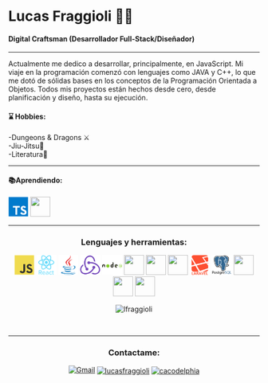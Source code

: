 <h1 align="left">Lucas Fraggioli 🐱‍👤</h1>
<h4 align="left">Digital Craftsman (Desarrollador Full-Stack/Diseñador)</h4>
<hr>
<p> Actualmente me dedico a desarrollar, principalmente, en JavaScript. Mi viaje en la programación comenzó con lenguajes como JAVA y C++, lo que me dotó de sólidas bases en los conceptos de la Programación Orientada a Objetos. Todos mis proyectos están hechos desde cero, desde planificación y diseño, hasta su ejecución.
</p>
<p align='left'><h4>⌛ Hobbies: </h4>
  -Dungeons & Dragons ⚔ <br>
  -Jiu-Jitsu🥋<br>
  -Literatura📖
</p>
<hr>
<div align='left'><h4>📚Aprendiendo:</h4>
<img src="https://raw.githubusercontent.com/devicons/devicon/master/icons/typescript/typescript-original.svg"  width="40" height="40"> <img src="https://cdn.jsdelivr.net/gh/devicons/devicon/icons/tailwindcss/tailwindcss-plain.svg"  width="40" height="40"/></div>


<hr>

<div align="center">
<h3 align="center">Lenguajes y herramientas:</h3>
  <img src="https://raw.githubusercontent.com/devicons/devicon/master/icons/javascript/javascript-original.svg" alt="JavaScript" width="40" height="40"/>
  <img src="https://raw.githubusercontent.com/devicons/devicon/master/icons/react/react-original-wordmark.svg" alt="React" width="40" height="40"/>
   <img src="https://raw.githubusercontent.com/devicons/devicon/master/icons/java/java-original.svg" alt="Java" width="40" height="40"/>
  <img src="https://raw.githubusercontent.com/devicons/devicon/master/icons/redux/redux-original.svg" alt="Redux" width="40" height="40"/>
  <img src="https://raw.githubusercontent.com/devicons/devicon/master/icons/nodejs/nodejs-original-wordmark.svg" alt="Node.js" width="40" height="40"/>
<img src="https://cdn.jsdelivr.net/gh/devicons/devicon/icons/php/php-plain.svg"  width="40" height="40"/>
  <img src="https://cdn.jsdelivr.net/gh/devicons/devicon/icons/sequelize/sequelize-original.svg"  width="40" height="40" />
<img src="https://cdn.jsdelivr.net/gh/devicons/devicon/icons/git/git-plain.svg"  width="40" height="40" />

  <img src="https://raw.githubusercontent.com/devicons/devicon/master/icons/laravel/laravel-plain-wordmark.svg" alt="Laravel" width="40" height="40"/>
 
  <img src="https://raw.githubusercontent.com/devicons/devicon/master/icons/postgresql/postgresql-original-wordmark.svg" alt="PostgreSQL" width="40" height="40"/>
  <img src="https://cdn.jsdelivr.net/gh/devicons/devicon/icons/photoshop/photoshop-plain.svg" width="40" height="40"/>
<img src="https://cdn.jsdelivr.net/gh/devicons/devicon/icons/illustrator/illustrator-plain.svg" width="40" height="40"/>
<img src="https://cdn.jsdelivr.net/gh/devicons/devicon/icons/figma/figma-original.svg" width="40" height="40"/>


</div>
<p align='center'><img src="https://github-readme-stats.vercel.app/api/top-langs?username=lfraggioli&show_icons=true&locale=en&layout=compact" alt="lfraggioli" /></p>
<br>
<hr>
<div align="center">
  
<h3>Contactame:</h3>

<a target="_blank" href="mailto:fraggioli.lucas@gmail.com"><img alt="Gmail" width="30px" src="https://cdn.jsdelivr.net/npm/simple-icons@v3/icons/gmail.svg" /></a>
<a href="https://linkedin.com/in/lucasfraggioli" target="blank"><img align="center" src="https://raw.githubusercontent.com/rahuldkjain/github-profile-readme-generator/master/src/images/icons/Social/linked-in-alt.svg" alt="lucasfraggioli" height="30" width="40" /></a>
<a href="https://stackoverflow.com/users/cacodelphia" target="blank"><img align="center" src="https://raw.githubusercontent.com/rahuldkjain/github-profile-readme-generator/master/src/images/icons/Social/stack-overflow.svg" alt="cacodelphia" height="30" width="40" /></a>


</div>
